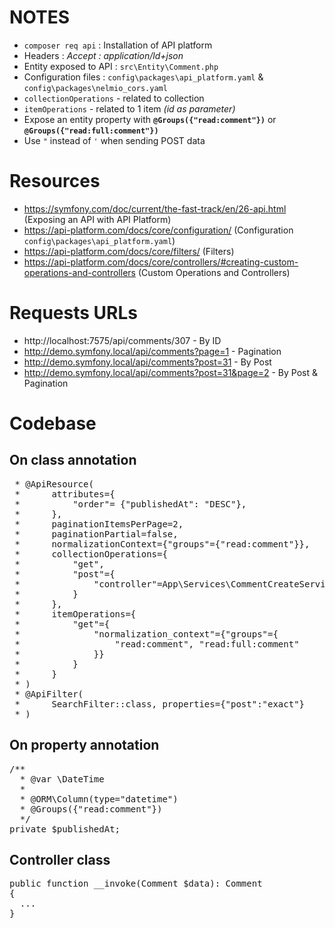 # NOTES

- `composer req api` : Installation of API platform
- Headers : *Accept : application/ld+json*
- Entity exposed to API : `src\Entity\Comment.php`
- Configuration files : `config\packages\api_platform.yaml` & `config\packages\nelmio_cors.yaml`
- `collectionOperations` - related to collection
- `itemOperations` - related to 1 item *(id as parameter)*
- Expose an entity property with **`@Groups({"read:comment"})`** or **`@Groups({"read:full:comment"})`**
- Use `"` instead of `'` when sending POST data

 # Resources

- https://symfony.com/doc/current/the-fast-track/en/26-api.html (Exposing an API with API Platform)
- https://api-platform.com/docs/core/configuration/ (Configuration `config\packages\api_platform.yaml`)
- https://api-platform.com/docs/core/filters/ (Filters)
- https://api-platform.com/docs/core/controllers/#creating-custom-operations-and-controllers (Custom Operations and Controllers)

# Requests URLs

- http://localhost:7575/api/comments/307 - By ID
- http://demo.symfony.local/api/comments?page=1 - Pagination
- http://demo.symfony.local/api/comments?post=31 - By Post
- http://demo.symfony.local/api/comments?post=31&page=2 - By Post & Pagination

# Codebase

## On class annotation

<pre>
 * @ApiResource(
 *      attributes={
 *          "order"= {"publishedAt": "DESC"},
 *      },
 *      paginationItemsPerPage=2,
 *      paginationPartial=false,
 *      normalizationContext={"groups"={"read:comment"}},
 *      collectionOperations={
 *          "get", 
 *          "post"={
 *              "controller"=App\Services\CommentCreateService::class
 *          }
 *      },
 *      itemOperations={
 *          "get"={
 *              "normalization_context"={"groups"={
 *                  "read:comment", "read:full:comment"
 *              }}
 *          }
 *      }
 * )
 * @ApiFilter(
 *      SearchFilter::class, properties={"post":"exact"}
 * )
</pre>

## On property annotation

<pre>
/**
  * @var \DateTime
  *
  * @ORM\Column(type="datetime")
  * @Groups({"read:comment"})
  */
private $publishedAt;
</pre>

## Controller class

<pre>
public function __invoke(Comment $data): Comment
{
  ...
}
</pre>